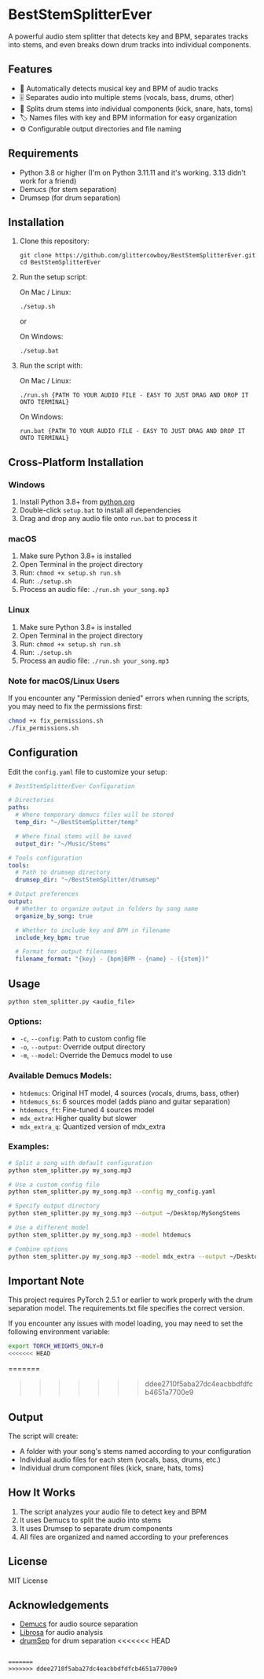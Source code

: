 # BestStemSplitterEver

A powerful audio stem splitter that detects key and BPM, separates tracks into stems, and even breaks down drum tracks into individual components.

## Features

- 🎵 Automatically detects musical key and BPM of audio tracks
- 🎚️ Separates audio into multiple stems (vocals, bass, drums, other)
- 🥁 Splits drum stems into individual components (kick, snare, hats, toms)
- 🏷️ Names files with key and BPM information for easy organization
- ⚙️ Configurable output directories and file naming

## Requirements

- Python 3.8 or higher (I'm on Python 3.11.11 and it's working. 3.13 didn't work for a friend)
- Demucs (for stem separation)
- Drumsep (for drum separation)

## Installation

1. Clone this repository:

   ```
   git clone https://github.com/glittercowboy/BestStemSplitterEver.git
   cd BestStemSplitterEver
   ```

2. Run the setup script:

   On Mac / Linux:

   ```
   ./setup.sh
   ```

   or

   On Windows:

   ```
   ./setup.bat
   ```

3. Run the script with:

   On Mac / Linux:

   ```
   ./run.sh {PATH TO YOUR AUDIO FILE - EASY TO JUST DRAG AND DROP IT ONTO TERMINAL}
   ```

   On Windows:

   ```
   run.bat {PATH TO YOUR AUDIO FILE - EASY TO JUST DRAG AND DROP IT ONTO TERMINAL}
   ```

## Cross-Platform Installation

### Windows

1. Install Python 3.8+ from [python.org](https://python.org)
2. Double-click `setup.bat` to install all dependencies
3. Drag and drop any audio file onto `run.bat` to process it

### macOS

1. Make sure Python 3.8+ is installed
2. Open Terminal in the project directory
3. Run: `chmod +x setup.sh run.sh`
4. Run: `./setup.sh`
5. Process an audio file: `./run.sh your_song.mp3`

### Linux

1. Make sure Python 3.8+ is installed
2. Open Terminal in the project directory
3. Run: `chmod +x setup.sh run.sh`
4. Run: `./setup.sh`
5. Process an audio file: `./run.sh your_song.mp3`

### Note for macOS/Linux Users

If you encounter any "Permission denied" errors when running the scripts, you may need to fix the permissions first:

```bash
chmod +x fix_permissions.sh
./fix_permissions.sh
```

## Configuration

Edit the `config.yaml` file to customize your setup:

```yaml
# BestStemSplitterEver Configuration

# Directories
paths:
  # Where temporary demucs files will be stored
  temp_dir: "~/BestStemSplitter/temp"

  # Where final stems will be saved
  output_dir: "~/Music/Stems"

# Tools configuration
tools:
  # Path to drumsep directory
  drumsep_dir: "~/BestStemSplitter/drumsep"

# Output preferences
output:
  # Whether to organize output in folders by song name
  organize_by_song: true

  # Whether to include key and BPM in filename
  include_key_bpm: true

  # Format for output filenames
  filename_format: "{key} - {bpm}BPM - {name} - ({stem})"
```

## Usage

```
python stem_splitter.py <audio_file>
```

### Options:

- `-c`, `--config`: Path to custom config file
- `-o`, `--output`: Override output directory
- `-m`, `--model`: Override the Demucs model to use

### Available Demucs Models:

- `htdemucs`: Original HT model, 4 sources (vocals, drums, bass, other)
- `htdemucs_6s`: 6 sources model (adds piano and guitar separation)
- `htdemucs_ft`: Fine-tuned 4 sources model
- `mdx_extra`: Higher quality but slower
- `mdx_extra_q`: Quantized version of mdx_extra

### Examples:

```bash
# Split a song with default configuration
python stem_splitter.py my_song.mp3

# Use a custom config file
python stem_splitter.py my_song.mp3 --config my_config.yaml

# Specify output directory
python stem_splitter.py my_song.mp3 --output ~/Desktop/MySongStems

# Use a different model
python stem_splitter.py my_song.mp3 --model htdemucs

# Combine options
python stem_splitter.py my_song.mp3 --model mdx_extra --output ~/Desktop/HighQualityStems
```

## Important Note

This project requires PyTorch 2.5.1 or earlier to work properly with the drum separation model. The requirements.txt file specifies the correct version.

If you encounter any issues with model loading, you may need to set the following environment variable:

```bash
export TORCH_WEIGHTS_ONLY=0
<<<<<<< HEAD
```

=======

> > > > > > > ddee2710f5aba27dc4eacbbdfdfcb4651a7700e9

## Output

The script will create:

- A folder with your song's stems named according to your configuration
- Individual audio files for each stem (vocals, bass, drums, etc.)
- Individual drum component files (kick, snare, hats, toms)

## How It Works

1. The script analyzes your audio file to detect key and BPM
2. It uses Demucs to split the audio into stems
3. It uses Drumsep to separate drum components
4. All files are organized and named according to your preferences

## License

MIT License

## Acknowledgements

- [Demucs](https://github.com/facebookresearch/demucs) for audio source separation
- [Librosa](https://github.com/librosa/librosa) for audio analysis
- [drumSep](https://github.com/inagoy/drumsep) for drum separation
  <<<<<<< HEAD

```

=======
>>>>>>> ddee2710f5aba27dc4eacbbdfdfcb4651a7700e9
```
